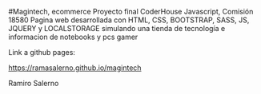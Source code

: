 #Magintech, ecommerce
Proyecto final CoderHouse Javascript, Comisión 18580 Pagina web desarrollada con HTML, CSS, BOOTSTRAP, SASS, JS, JQUERY y LOCALSTORAGE simulando una tienda de tecnología e informacion de notebooks y pcs gamer

Link a github pages:

https://ramasalerno.github.io/magintech

Ramiro Salerno
